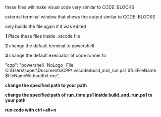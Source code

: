 these files will make visual code very similar to CODE::BLOCKS

external terminal window that shows the output similar to CODE::BLOCKS

only  builds the file again if it was edited

**1** Place these files inside .vscode file 


**2** change the default terminal to powershell


**3** change the default  execuator of code runner to

"cpp": "powershell -NoLogo -File C:\\Users\\super\\Documents\\CPP\\.vscode\\build_and_run.ps1 $fullFileName $fileNameWithoutExt.exe",

**change the  specified path to your path**

**change the specified path of run_time.ps1 inside build_and_run.ps1 to your path**

**run code with ctrl+alt+n**
